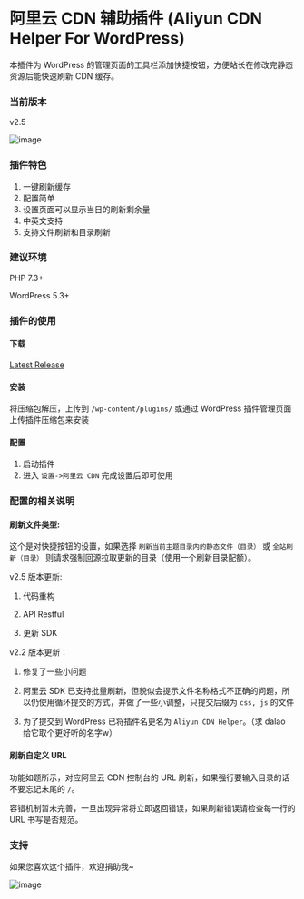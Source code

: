 # 阿里云 CDN 辅助插件 (Aliyun CDN Helper For WordPress)

本插件为 WordPress 的管理页面的工具栏添加快捷按钮，方便站长在修改完静态资源后能快速刷新 CDN 缓存。

### 当前版本

v2.5

![image][image-1]

### 插件特色

1. 一键刷新缓存
2. 配置简单
3. 设置页面可以显示当日的刷新剩余量
4. 中英文支持
5. 支持文件刷新和目录刷新

### 建议环境

PHP 7.3+

WordPress 5.3+

### 插件的使用
#### 下载
[Latest Release][1]

#### 安装

将压缩包解压，上传到 `/wp-content/plugins/` 或通过 WordPress 插件管理页面上传插件压缩包来安装

#### 配置

1. 启动插件
2. 进入 `设置->阿里云 CDN` 完成设置后即可使用

### 配置的相关说明
#### 刷新文件类型:

这个是对快捷按钮的设置，如果选择 `刷新当前主题目录内的静态文件（目录）` 或 `全站刷新（目录）` 则请求强制回源拉取更新的目录（使用一个刷新目录配额）。

v2.5 版本更新:

1. 代码重构

2. API Restful

3. 更新 SDK

v2.2 版本更新：

1. 修复了一些小问题

2. 阿里云 SDK 已支持批量刷新，但貌似会提示文件名称格式不正确的问题，所以仍使用循环提交的方式，并做了一些小调整，只提交后缀为 `css, js` 的文件

3. 为了提交到 WordPress 已将插件名更名为 `Aliyun CDN Helper`。（求 dalao 给它取个更好听的名字w）

#### 刷新自定义 URL

功能如题所示，对应阿里云 CDN 控制台的 URL 刷新，如果强行要输入目录的话不要忘记末尾的 `/`。

容错机制暂未完善，一旦出现异常将立即返回错误，如果刷新错误请检查每一行的 URL 书写是否规范。


### 支持
如果您喜欢这个插件，欢迎捐助我~

![image][image-2]


[1]:	https://github.com/0xJacky/aliyun-cdn-helper/releases/latest

[image-1]:	https://github.com/0xJacky/aliyun-cdn-helper/raw/master/assets/screenshot-1.png
[image-2]:  https://github.com/0xJacky/aliyun-cdn-helper/raw/master/assets/my_alipay.png
